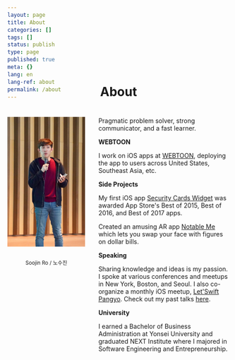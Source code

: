 ```yaml
---
layout: page
title: About
categories: []
tags: []
status: publish
type: page
published: true
meta: {}
lang: en
lang-ref: about
permalink: /about
---
```


<h1 style="text-align: center; margin-bottom: 40px; margin-top: -50px">About</h1>

<div id="leftCol">
  <img src="/assets/SooJinRo-2018.jpg" width="270" style="margin-bottom: 10px" />
  <br />
  <p style="text-align: center;"><small style="">Soojin Ro / 노수진</small></p>
</div>

<div id="rightCol">
  <p>Pragmatic problem solver, strong communicator, and a fast learner.</p>

  <p><b>WEBTOON</b></p>

  <p>I work on iOS apps at <a href="https://www.webtoons.com/en/" target="_blank">WEBTOON</a>, deploying the app to users across United States, Southeast Asia, etc. </p>

  <p><b>Side Projects</b></p>

  <p>My first iOS app <a href="https://apps.apple.com/us/app/security-cards-widget/id949362849" target="_blank">Security Cards Widget</a> was awarded App Store's Best of 2015, Best of 2016, and Best of 2017 apps. </p>

  <p>Created an amusing AR app <a href="https://apps.apple.com/kr/app/notable-me/id1453810473?l=en" target="_blank">Notable Me</a> which lets you swap your face with figures on dollar bills.</p>

  <p><b>Speaking</b></p>

  <p>Sharing knowledge and ideas is my passion. I spoke at various conferences and meetups in New York, Boston, and Seoul. I also co-organize a monthly iOS meetup, <a href="https://festa.io/hosts/625">Let'Swift Pangyo</a>. Check out my past talks <a href="{{ site.baseurl }}/speaking">here</a>. </p>

  <p><b>University</b></p>

  <p>I earned a Bachelor of Business Administration at Yonsei University and graduated NEXT Institute where I majored in Software Engineering and Entrepreneurship.</p>
</div>

<style type="text/css">
  #leftCol {
    margin-bottom: 40px;
    margin-right: 30px;
    width: 100%;
    text-align: center;
  }
  @media screen and (min-width: 600px) {
    #leftCol {
        width: 35%; 
        float: left;
        height: 540px;
      }
    }
  }
  @media screen and (min-width: 600px) {
    #rightCol {
      width: 55%; 
      float: right;
    }
  }
  }
</style>
